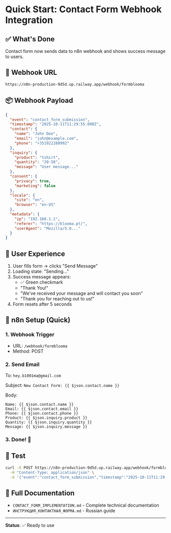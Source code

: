 # Quick Start: Contact Form Webhook Integration

## ✅ What's Done

Contact form now sends data to n8n webhook and shows success message to users.

## 🔗 Webhook URL

```
https://n8n-production-9d5d.up.railway.app/webhook/formblooma
```

## 📦 Webhook Payload

```json
{
  "event": "contact_form_submission",
  "timestamp": "2025-10-11T11:29:55.000Z",
  "contact": {
    "name": "John Doe",
    "email": "john@example.com",
    "phone": "+351922280992"
  },
  "inquiry": {
    "product": "tshirt",
    "quantity": "20-50",
    "message": "User message..."
  },
  "consent": {
    "privacy": true,
    "marketing": false
  },
  "locale": {
    "site": "en",
    "browser": "en-US"
  },
  "metadata": {
    "ip": "192.168.1.1",
    "referer": "https://blooma.pt/",
    "userAgent": "Mozilla/5.0..."
  }
}
```

## 🎯 User Experience

1. User fills form → clicks "Send Message"
2. Loading state: "Sending..."
3. Success message appears:
   - ✅ Green checkmark
   - "Thank You!"
   - "We've received your message and will contact you soon"
   - "Thank you for reaching out to us!"
4. Form resets after 5 seconds

## 🔧 n8n Setup (Quick)

### 1. Webhook Trigger
- URL: `/webhook/formblooma`
- Method: POST

### 2. Send Email
To: `hey.b1001ma@gmail.com`

Subject: `New Contact Form: {{ $json.contact.name }}`

Body:
```
Name: {{ $json.contact.name }}
Email: {{ $json.contact.email }}
Phone: {{ $json.contact.phone }}
Product: {{ $json.inquiry.product }}
Quantity: {{ $json.inquiry.quantity }}
Message: {{ $json.inquiry.message }}
```

### 3. Done! 🎉

## 🧪 Test

```bash
curl -X POST https://n8n-production-9d5d.up.railway.app/webhook/formblooma \
  -H "Content-Type: application/json" \
  -d '{"event":"contact_form_submission","timestamp":"2025-10-11T11:29:55.000Z","contact":{"name":"Test","email":"test@example.com","phone":"+351922280992"},"inquiry":{"product":"tshirt","quantity":"20-50","message":"Test message"},"consent":{"privacy":true,"marketing":false},"locale":{"site":"en","browser":"en-US"},"metadata":{"ip":"192.168.1.1","referer":"https://blooma.pt/","userAgent":"curl"}}'
```

## 📄 Full Documentation

- `CONTACT_FORM_IMPLEMENTATION.md` - Complete technical documentation
- `ИНСТРУКЦИЯ_КОНТАКТНАЯ_ФОРМА.md` - Russian guide

---

**Status**: ✅ Ready to use
